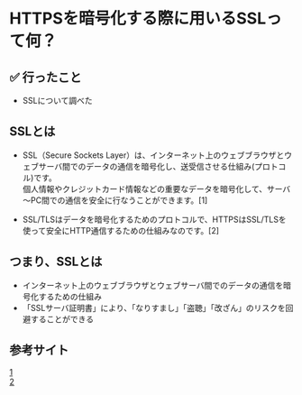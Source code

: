# HTTPSを暗号化する際に用いるSSLって何？

## ✅ 行ったこと

- SSLについて調べた

## SSLとは

- SSL（Secure Sockets Layer）は、インターネット上のウェブブラウザとウェブサーバ間でのデータの通信を暗号化し、送受信させる仕組み(プロトコル)です。<br>
個人情報やクレジットカード情報などの重要なデータを暗号化して、サーバ～PC間での通信を安全に行なうことができます。[1]

- SSL/TLSはデータを暗号化するためのプロトコルで、HTTPSはSSL/TLSを使って安全にHTTP通信するための仕組みなのです。[2]

## つまり、SSLとは
- インターネット上のウェブブラウザとウェブサーバ間でのデータの通信を暗号化するための仕組み
- 「SSLサーバ証明書」により、「なりすまし」「盗聴」「改ざん」のリスクを回避することができる

## 参考サイト
[1](https://jp.globalsign.com/ssl/about/)<br>
[2](https://www.gmo.jp/security/ciphersecurity/http-https/blog/https-protocol/)<br>
